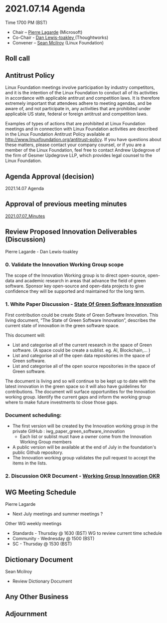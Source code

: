 # 2021.07.14 Agenda
Time 1700 PM (BST)

- Chair – [Pierre Lagarde](https://www.linkedin.com/in/pierlag/) (Microsoft) 
- Co-Chair - [Dan Lewis-toakley ](https://www.linkedin.com/in/danlewistoakley/) (Thoughtworks)
- Convener – [Sean Mcilroy](https://www.linkedin.com/in/sean-mcilroy-bb3b5548/) (Linux Foundation)
  
## Roll call 
  
## Antitrust Policy
Linux Foundation meetings involve participation by industry competitors, and it is the intention of the Linux Foundation to conduct 
all of its activities in accordance with applicable antitrust and competition laws. 
It is therefore extremely important that attendees adhere to meeting agendas, and be aware of, and not participate in, any activities 
that are prohibited under applicable US state, federal or foreign antitrust and competition laws.

Examples of types of actions that are prohibited at Linux Foundation meetings and in connection with Linux Foundation activities are 
described in the Linux Foundation Antitrust Policy available at http://www.linuxfoundation.org/antitrust-policy. 
If you have questions about these matters, please contact your company counsel, or if you are a member of the Linux Foundation, 
feel free to contact Andrew Updegrove of the firm of Gesmer Updegrove LLP, which provides legal counsel to the Linux Foundation.
  
## Agenda Approval (decision) 
2021.14.07 Agenda
  
## Approval of previous meeting minutes
[2021.07.07_Minutes](https://github.com/Green-Software-Foundation/innovation_wg/blob/main/Agenda_Minutes/20210707_minutes.md)
 
## Review Proposed Innovation Deliverables (Discussion)
Pierre Lagarde - Dan Lewis-toakley
### 0. Validate the Innovation Working Group scope
The scope of the Innovation Working group is to direct open-source, open-data and academic research in areas that advance the field of green software.
Sponsor key open-source and open-data projects to give confidence they will be supported and maintained for the long term.

### 1. White Paper Discussion - [State Of Green Software Innovation](https://docs.google.com/document/d/1Aqb-pm-mFKdm4DzAZv3LNoDIsZW9cCZhUYxOWjJV7rY/edit)


First contribution could be create State of Green Software Innovation.
This living document, “The State of Green Software Innovation”, describes the current state of innovation in the green software space. 

This document will:
- List and categorise all of the current research in the space of Green software. (A space could be create a sublist. eg. AI, Blockchain,... )
- List and categorise all of the open data repositories in the space of Green software.
- List and categorise all of the open source repositories in the space of Green software.

The document is living and so will continue to be kept up to date with the latest innovation in the green space so it will also have guidelines for contributions.
The document will surface opportunities for the Innovation working group. Identify the current gaps and inform the working group where to make future investments to close those gaps.

### Document scheduling:
- The first version will be created by the Innovation working group in the private GitHub : iwg_paper_green_software_innovation
  - Each list or sublist must have a owner come from the Innovation Working Group members
- A public version will be available at the end of July in the foundation's public Github repository.
- The Innovation working group validates the pull request to accept the items in the lists.

### 2. Discussion OKR Document - [Working Group Innovation OKR](https://docs.google.com/document/d/1RMIsw2naKvW8Vbpc91kghr-mG39_9c5f/edit)

## WG Meeting Schedule
Pierre Lagarde
- Next July meetings and summer meetings ?

Other WG weekly meetings
- Standards - Thursday @ 1630 (BST) WG to review current time schedule
- Community - Wednesday @ 1500 (BST)
- SC - Thursday @ 1530 (BST)

## Dictionary Document
Sean Mcilroy
- Review Dictionary Document 

## Any Other Business

## Adjournment
